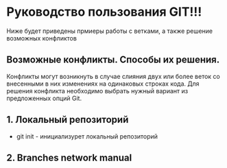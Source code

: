# Руководство пользования GIT!!!
Ниже будет приведены прмиеры работы с ветками, а также решение возможных конфликтов
## Возможные конфликты. Способы их решения.
Конфликты могут возникнуть в случае слияния двух или более веток со внесенными в них изменениях на одинаковых строках кода. Для решения конфликта необходимо выбрать нужный вариант из предложенных опций Git.
## 1. Локальный репозиторий
* git init - инициализурет локальный репозиторий
## 2. Branches network manual
